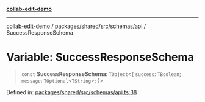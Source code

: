 [**collab-edit-demo**](../../../../../../README.md)

***

[collab-edit-demo](../../../../../../README.md) / [packages/shared/src/schemas/api](../README.md) / SuccessResponseSchema

# Variable: SuccessResponseSchema

> `const` **SuccessResponseSchema**: `TObject`\<\{ `success`: `TBoolean`; `message`: `TOptional`\<`TString`\>; \}\>

Defined in: [packages/shared/src/schemas/api.ts:38](https://github.com/austyle-io/pub-sub-demo/blob/facd25f09850fc4e78e94ce267c52e173d869933/packages/shared/src/schemas/api.ts#L38)
